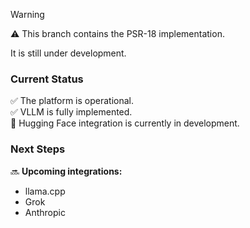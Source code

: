 > [!WARNING]
> ⚠️ This branch contains the PSR-18 implementation. 
> 
> It is still under development.

### Current Status
✅ The platform is operational.  
✅ VLLM is fully implemented.  
🚧 Hugging Face integration is currently in development.

### Next Steps
🔜 **Upcoming integrations:**
- llama.cpp
- Grok
- Anthropic  
